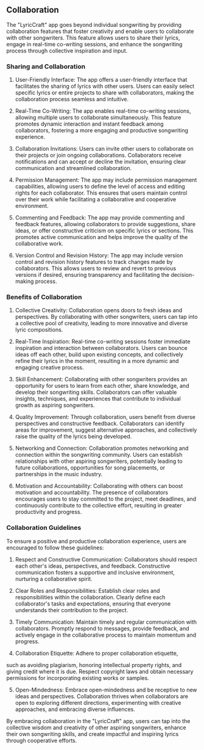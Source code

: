 ## Collaboration

The "LyricCraft" app goes beyond individual songwriting by providing collaboration features that foster creativity and enable users to collaborate with other songwriters. This feature allows users to share their lyrics, engage in real-time co-writing sessions, and enhance the songwriting process through collective inspiration and input.

### Sharing and Collaboration

1. User-Friendly Interface: The app offers a user-friendly interface that facilitates the sharing of lyrics with other users. Users can easily select specific lyrics or entire projects to share with collaborators, making the collaboration process seamless and intuitive.

2. Real-Time Co-Writing: The app enables real-time co-writing sessions, allowing multiple users to collaborate simultaneously. This feature promotes dynamic interaction and instant feedback among collaborators, fostering a more engaging and productive songwriting experience.

3. Collaboration Invitations: Users can invite other users to collaborate on their projects or join ongoing collaborations. Collaborators receive notifications and can accept or decline the invitation, ensuring clear communication and streamlined collaboration.

4. Permission Management: The app may include permission management capabilities, allowing users to define the level of access and editing rights for each collaborator. This ensures that users maintain control over their work while facilitating a collaborative and cooperative environment.

5. Commenting and Feedback: The app may provide commenting and feedback features, allowing collaborators to provide suggestions, share ideas, or offer constructive criticism on specific lyrics or sections. This promotes active communication and helps improve the quality of the collaborative work.

6. Version Control and Revision History: The app may include version control and revision history features to track changes made by collaborators. This allows users to review and revert to previous versions if desired, ensuring transparency and facilitating the decision-making process.

### Benefits of Collaboration

1. Collective Creativity: Collaboration opens doors to fresh ideas and perspectives. By collaborating with other songwriters, users can tap into a collective pool of creativity, leading to more innovative and diverse lyric compositions.

2. Real-Time Inspiration: Real-time co-writing sessions foster immediate inspiration and interaction between collaborators. Users can bounce ideas off each other, build upon existing concepts, and collectively refine their lyrics in the moment, resulting in a more dynamic and engaging creative process.

3. Skill Enhancement: Collaborating with other songwriters provides an opportunity for users to learn from each other, share knowledge, and develop their songwriting skills. Collaborators can offer valuable insights, techniques, and experiences that contribute to individual growth as aspiring songwriters.

4. Quality Improvement: Through collaboration, users benefit from diverse perspectives and constructive feedback. Collaborators can identify areas for improvement, suggest alternative approaches, and collectively raise the quality of the lyrics being developed.

5. Networking and Connection: Collaboration promotes networking and connection within the songwriting community. Users can establish relationships with other aspiring songwriters, potentially leading to future collaborations, opportunities for song placements, or partnerships in the music industry.

6. Motivation and Accountability: Collaborating with others can boost motivation and accountability. The presence of collaborators encourages users to stay committed to the project, meet deadlines, and continuously contribute to the collective effort, resulting in greater productivity and progress.

### Collaboration Guidelines

To ensure a positive and productive collaboration experience, users are encouraged to follow these guidelines:

1. Respect and Constructive Communication: Collaborators should respect each other's ideas, perspectives, and feedback. Constructive communication fosters a supportive and inclusive environment, nurturing a collaborative spirit.

2. Clear Roles and Responsibilities: Establish clear roles and responsibilities within the collaboration. Clearly define each collaborator's tasks and expectations, ensuring that everyone understands their contribution to the project.

3. Timely Communication: Maintain timely and regular communication with collaborators. Promptly respond to messages, provide feedback, and actively engage in the collaborative process to maintain momentum and progress.

4. Collaboration Etiquette: Adhere to proper collaboration etiquette,

 such as avoiding plagiarism, honoring intellectual property rights, and giving credit where it is due. Respect copyright laws and obtain necessary permissions for incorporating existing works or samples.

5. Open-Mindedness: Embrace open-mindedness and be receptive to new ideas and perspectives. Collaboration thrives when collaborators are open to exploring different directions, experimenting with creative approaches, and embracing diverse influences.

By embracing collaboration in the "LyricCraft" app, users can tap into the collective wisdom and creativity of other aspiring songwriters, enhance their own songwriting skills, and create impactful and inspiring lyrics through cooperative efforts.